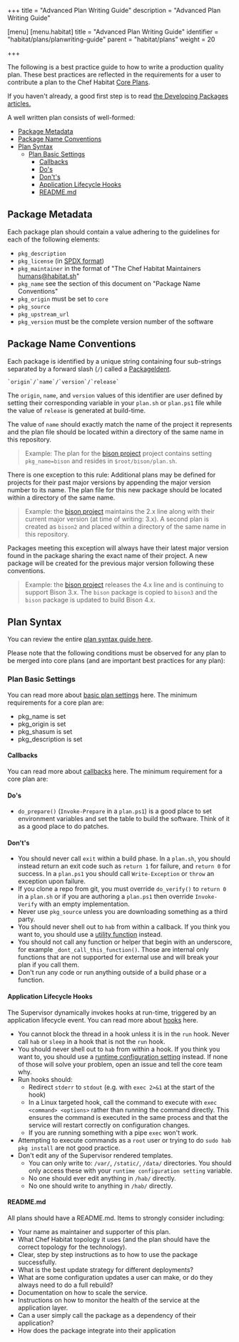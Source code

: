 +++
title = "Advanced Plan Writing Guide"
description = "Advanced Plan Writing Guide"

[menu]
  [menu.habitat]
    title = "Advanced Plan Writing Guide"
    identifier = "habitat/plans/planwriting-guide"
    parent = "habitat/plans"
    weight = 20

+++

The following is a best practice guide to how to write a production quality plan. These best practices are reflected in the requirements for a user to contribute a plan to the Chef Habitat [Core Plans](https://github.com/habitat-sh/core-plans/).

If you haven't already, a good first step is to read [the Developing Packages articles.](/docs/developing-packages/)

A well written plan consists of well-formed:

- [Package Metadata](#package-metadata)
- [Package Name Conventions](#package-name-conventions)
- [Plan Syntax](#plan-syntax)
  - [Plan Basic Settings](#plan-basic-settings)
    - [Callbacks](#callbacks)
    - [Do's](#dos)
    - [Don't's](#donts)
    - [Application Lifecycle Hooks](#application-lifecycle-hooks)
    - [README.md](#readmemd)

## Package Metadata

Each package plan should contain a value adhering to the guidelines for each of the following elements:

- `pkg_description`
- `pkg_license` (in [SPDX format](http://spdx.org/licenses/))
- `pkg_maintainer` in the format of "The Chef Habitat Maintainers <humans@habitat.sh>"
- `pkg_name` see the section of this document on "Package Name Conventions"
- `pkg_origin` must be set to `core`
- `pkg_source`
- `pkg_upstream_url`
- `pkg_version` must be the complete version number of the software

## Package Name Conventions

Each package is identified by a unique string containing four sub-strings separated
by a forward slash (`/`) called a [PackageIdent](/docs/glossary/#glossary-artifacts).

    `origin`/`name`/`version`/`release`

The `origin`, `name`, and `version` values of this identifier are user defined by
setting their corresponding variable in your `plan.sh` or `plan.ps1` file while the value of
`release` is generated at build-time.

The value of `name` should exactly match the name of the project it represents and the plan file should be located within a directory of the same name in this repository.

> Example: The plan for the [bison project](https://www.gnu.org/software/bison/) project contains setting `pkg_name=bison` and resides in `$root/bison/plan.sh`.

There is one exception to this rule: Additional plans may be defined for projects for their past major versions by appending the major version number to its name. The plan file for this new package should be located within a directory of the same name.

> Example: the [bison project](https://www.gnu.org/software/bison/) maintains the 2.x line along with their current major version (at time of writing: 3.x). A second plan is created as `bison2` and placed within a directory of the same name in this repository.

Packages meeting this exception will always have their latest major version found in the package sharing the exact name of their project. A new package will be created for the previous major version following these conventions.

> Example: the [bison project](https://www.gnu.org/software/bison/) releases the 4.x line and is continuing to support Bison 3.x. The `bison` package is copied to `bison3` and the `bison` package is updated to build Bison 4.x.

## Plan Syntax

You can review the entire [plan syntax guide here](/docs/developing-packages/).

Please note that the following conditions must be observed for any plan to be merged into core plans (and are important best practices for any plan):

### Plan Basic Settings

You can read more about [basic plan settings](/docs/developing-packages/#write-plans) here. The minimum requirements for a core plan are:

- pkg_name is set
- pkg_origin is set
- pkg_shasum is set
- pkg_description is set

#### Callbacks

You can read more about [callbacks](/docs/reference/#reference-callbacks) here. The minimum requirement for a core plan are:

#### Do's

- `do_prepare()` (`Invoke-Prepare` in a `plan.ps1`) is a good place to set environment variables and set the table to build the software. Think of it as a good place to do patches.

#### Don't's

- You should never call `exit` within a build phase. In a `plan.sh`, you should instead return an exit code such as `return 1` for failure, and `return 0` for success. In a `plan.ps1` you should call `Write-Exception` or `throw` an exception upon failure.
- If you clone a repo from git, you must override `do_verify()` to `return 0` in a `plan.sh` or if you are authoring a `plan.ps1` then override `Invoke-Verify` with an empty implementation.
- Never use `pkg_source` unless you are downloading something as a third party.
- You should never shell out to `hab` from within a callback. If you think you want to, you should use a [utility function](/docs/reference/#utility-functions) instead.
- You should not call any function or helper that begin with an underscore, for example `_dont_call_this_function()`. Those are internal only functions that are not supported for external use and will break your plan if you call them.
- Don't run any code or run anything outside of a build phase or a function.

#### Application Lifecycle Hooks

The Supervisor dynamically invokes hooks at run-time, triggered by an application lifecycle event. You can read more about [hooks](/docs/reference/#reference-hooks) here.

- You cannot block the thread in a hook unless it is in the `run` hook. Never call `hab` or `sleep` in a hook that is not the `run` hook.
- You should never shell out to `hab` from within a hook. If you think you want to, you should use a [runtime configuration setting](/docs/reference/#template-data) instead. If none of those will solve your problem, open an issue and tell the core team why.
- Run hooks should:
  - Redirect `stderr` to `stdout` (e.g. with `exec 2>&1` at the start of the hook)
  - In a Linux targeted hook, call the command to execute with `exec <command> <options>` rather than running the command directly. This ensures the command is executed in the same process and that the service will restart correctly on configuration changes.
  - If you are running something with a pipe `exec` won't work.
- Attempting to execute commands as a `root` user or trying to do `sudo hab pkg install` are not good practice.
- Don't edit any of the Supervisor rendered templates.
  - You can only write to: `/var/`, `/static/`, `/data/` directories. You should only access these with your `runtime configuration setting` variable.
  - No one should ever edit anything in `/hab/` directly.
  - No one should write to anything in `/hab/` directly.

#### README.md

All plans should have a README.md. Items to strongly consider including:

- Your name as maintainer and supporter of this plan.
- What Chef Habitat topology it uses (and the plan should have the correct topology for the technology).
- Clear, step by step instructions as to how to use the package successfully.
- What is the best update strategy for different deployments?
- What are some configuration updates a user can make, or do they always need to do a full rebuild?
- Documentation on how to scale the service.
- Instructions on how to monitor the health of the service at the application layer.
- Can a user simply call the package as a dependency of their application?
- How does the package integrate into their application
